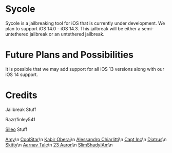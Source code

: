 # Sycole

Sycole is a jailbreaking tool for iOS that is currently under development. We plan to support iOS 14.0 - iOS 14.3. This jailbreak will be either a semi-untethered jailbreak or an untethered jailbreak.

# Future Plans and Possibilities

It is possible that we may add support for all iOS 13 versions along with our iOS 14 support.

# Credits

Jailbreak Stuff

Razr/finley541

[Sileo](https://getsileo.app) Stuff

[Amy](https://www.twitter.com/elihwyma)\n
[CoolStar](https://www.twitter.com/CStar_OW)\n
[Kabir Oberai](https://www.twitter.com/kabiroberai)\n
[Alessandro Chiarlitti](https://www.twitter.com/aesign_)\n
[Capt Inc](https://www.twitter.com/MrBeast)\n
[Diatrus](https://www.twitter.com/Diatrus)\n
[Skitty](https://www.twitter.com/Skittyblock)\n
[Aarnav Tale](https://www.twitter.com/aarnavtale)\n
[23 Aaron](https://www.twitter.com/23Aaron_)\n
[SlimShadyIAm](https://www.twitter.com/slimshadydev)\n

